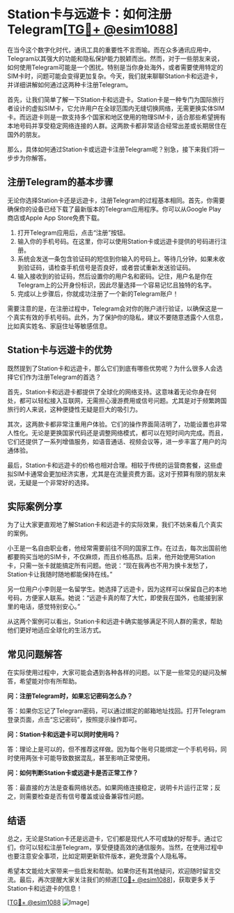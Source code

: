 # Station卡与远遊卡：如何注册Telegram[[TG💪+ @esim1088](https://t.me/s/esim1088)]

在当今这个数字化时代，通讯工具的重要性不言而喻。而在众多通讯应用中，Telegram以其强大的功能和隐私保护能力脱颖而出。然而，对于一些朋友来说，如何使用Telegram可能是一个困扰。特别是当你身处海外，或者需要使用特定的SIM卡时，问题可能会变得更加复杂。今天，我们就来聊聊Station卡和远遊卡，并详细讲解如何通过这两种卡注册Telegram。

首先，让我们简单了解一下Station卡和远遊卡。Station卡是一种专门为国际旅行者设计的虚拟SIM卡，它允许用户在全球范围内无缝切换网络，无需更换实体SIM卡。而远遊卡则是一款支持多个国家和地区使用的物理SIM卡，适合那些希望拥有本地号码并享受稳定网络连接的人群。这两款卡都非常适合经常出差或长期居住在国外的朋友。

那么，具体如何通过Station卡或远遊卡注册Telegram呢？别急，接下来我们将一步步为你解答。

## 注册Telegram的基本步骤

无论你选择Station卡还是远遊卡，注册Telegram的过程基本相同。首先，你需要确保你的设备已经下载了最新版本的Telegram应用程序。你可以从Google Play商店或Apple App Store免费下载。

1. 打开Telegram应用后，点击“注册”按钮。
2. 输入你的手机号码。在这里，你可以使用Station卡或远遊卡提供的号码进行注册。
3. 系统会发送一条包含验证码的短信到你输入的号码上。等待几分钟，如果未收到验证码，请检查手机信号是否良好，或者尝试重新发送验证码。
4. 输入接收到的验证码，然后设置你的用户名和密码。记住，用户名是你在Telegram上的公开身份标识，因此尽量选择一个容易记忆且独特的名字。
5. 完成以上步骤后，你就成功注册了一个新的Telegram账户！

需要注意的是，在注册过程中，Telegram会对你的账户进行验证，以确保这是一个真实有效的手机号码。此外，为了保护你的隐私，建议不要随意透露个人信息，比如真实姓名、家庭住址等敏感信息。

## Station卡与远遊卡的优势

既然提到了Station卡和远遊卡，那么它们到底有哪些优势呢？为什么很多人会选择它们作为注册Telegram的首选？

首先，Station卡和远遊卡都提供了全球化的网络支持。这意味着无论你身在何处，都可以轻松接入互联网，无需担心漫游费用或信号问题。尤其是对于频繁跨国旅行的人来说，这种便捷性无疑是巨大的吸引力。

其次，这两款卡都非常注重用户体验。它们的操作界面简洁明了，功能设置也非常人性化。无论是更换国家代码还是调整网络模式，都可以在短时间内完成。而且，它们还提供了一系列增值服务，如语音通话、视频会议等，进一步丰富了用户的沟通体验。

最后，Station卡和远遊卡的价格也相对合理。相较于传统的运营商套餐，这些虚拟SIM卡通常会更加经济实惠，尤其是在流量资费方面。这对于预算有限的朋友来说，无疑是一个非常好的选择。

## 实际案例分享

为了让大家更直观地了解Station卡和远遊卡的实际效果，我们不妨来看几个真实的案例。

小王是一名自由职业者，他经常需要前往不同的国家工作。在过去，每次出国前他都要购买当地的SIM卡，不仅麻烦，而且价格高昂。后来，他开始使用Station卡，只需一张卡就能搞定所有问题。他说：“现在我再也不用为换卡发愁了，Station卡让我随时随地都能保持在线。”

另一位用户小李则是一名留学生。她选择了远遊卡，因为这样可以保留自己的本地号码，方便家人联系。她说：“远遊卡真的帮了大忙，即使我在国外，也能接到家里的电话，感觉特别安心。”

从这两个案例可以看出，Station卡和远遊卡确实能够满足不同人群的需求，帮助他们更好地适应全球化的生活方式。

## 常见问题解答

在实际使用过程中，大家可能会遇到各种各样的问题。以下是一些常见的疑问及解答，希望能对你有所帮助。

**问：注册Telegram时，如果忘记密码怎么办？**

答：如果你忘记了Telegram密码，可以通过绑定的邮箱地址找回。打开Telegram登录页面，点击“忘记密码”，按照提示操作即可。

**问：Station卡和远遊卡可以同时使用吗？**

答：理论上是可以的，但不推荐这样做。因为每个账号只能绑定一个手机号码，同时使用两张卡可能导致数据混乱，甚至影响正常使用。

**问：如何判断Station卡或远遊卡是否正常工作？**

答：最直接的方法是查看网络状态。如果网络连接稳定，说明卡片运行正常；反之，则需要检查是否有信号覆盖或设备兼容性问题。

## 结语

总之，无论是Station卡还是远遊卡，它们都是现代人不可或缺的好帮手。通过它们，你可以轻松注册Telegram，享受便捷高效的通信服务。当然，在使用过程中也要注意安全事项，比如定期更新软件版本，避免泄露个人隐私等。

希望本文能给大家带来一些启发和帮助。如果你还有其他疑问，欢迎随时留言交流。最后，再次提醒大家关注我们的频道[[TG💪+ @esim1088](https://t.me/s/esim1088)]，获取更多关于Station卡和远遊卡的信息！

[[TG💪+ @esim1088](https://t.me/s/esim1088) ![Image](https://i.postimg.cc/4NQfJmqS/Snipaste-2025-05-13-00-14-12.png)]